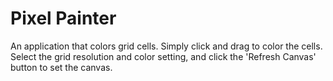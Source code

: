 # Pixel Painter
An application that colors grid cells. Simply click and drag to color the cells. Select the grid resolution and color setting, and click the 'Refresh Canvas' button to set the canvas.  
